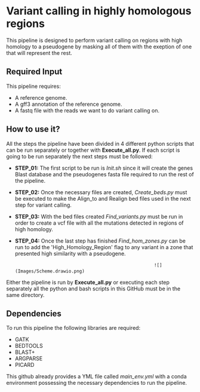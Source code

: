 # Variant calling in highly homologous regions
This pipeline is designed to perform variant calling on regions with high homology to a pseudogene by masking all of them with the exeption of one that will represent the rest.

## Required Input
This pipeline requires:
  - A reference genome.
  - A gff3 annotation of the reference genome.
  - A fastq file with the reads we want to do variant calling on.
  
## How to use it?
All the steps the pipeline have been divided in 4 different python scripts that can be run separately or together with **Execute_all.py**. If each script is going to be run separately the next steps must be followed:

  - **STEP_01:** The first script to be run is _Init.sh_ since it will create the genes Blast database and the pseudogenes fasta file required to run the rest of the pipeline.
  - **STEP_02:** Once the necessary files are created, _Create_beds.py_ must be executed to make the Align_to and Realign bed files used in the next step for variant calling.
  - **STEP_03:** With the bed files created _Find_variants.py_ must be run in order to create a vcf file with all the mutations detected in regions of high homology.
  - **STEP_04:** Once the last step has finished _Find_hom_zones.py_ can be run to add the 'High_Homology_Region' flag to any variant in a zone that presented high similarity with a pseudogene.

                                                            ![](Images/Scheme.drawio.png)

Either the pipeline is run by **Execute_all.py** or executing each step separately all the python and bash scripts in this GitHub must be in the same directory.

## Dependencies
To run this pipeline the following libraries are required:
  - GATK
  - BEDTOOLS
  - BLAST+
  - ARGPARSE
  - PICARD
 
 This github already provides a YML file called _main_env.yml_ with a conda environment possessing the necessary dependencies to run the pipeline.
